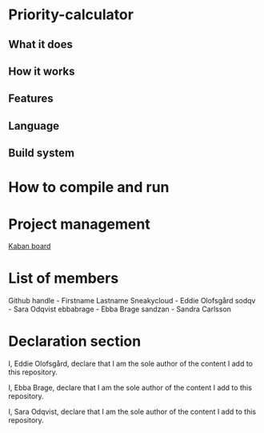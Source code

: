# Priority-calculator

What it does
-----------


How it works
-----------


Features
-----------


Language
-----------


Build system
-----------


How to compile and run
=======


Project management
=======
[Kaban board](https://github.com/users/Sneakycloud/projects/1)


List of members
=======
Github handle - Firstname Lastname
Sneakycloud - Eddie Olofsgård
sodqv - Sara Odqvist
ebbabrage - Ebba Brage
sandzan - Sandra Carlsson


Declaration section
=======

I, Eddie Olofsgård, declare that I am the sole author of the content I add to this repository.

I, Ebba Brage, declare that I am the sole author of the content I add to this repository.

I, Sara Odqvist, declare that I am the sole author of the content I add to this repository.
